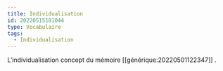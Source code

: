 ```yaml
---
title: Individualisation
id: 20220515181044
type: Vocabulaire
tags:
  - Individualisation
---
```


L'individualisation concept du mémoire [[générique:20220501122347]] .